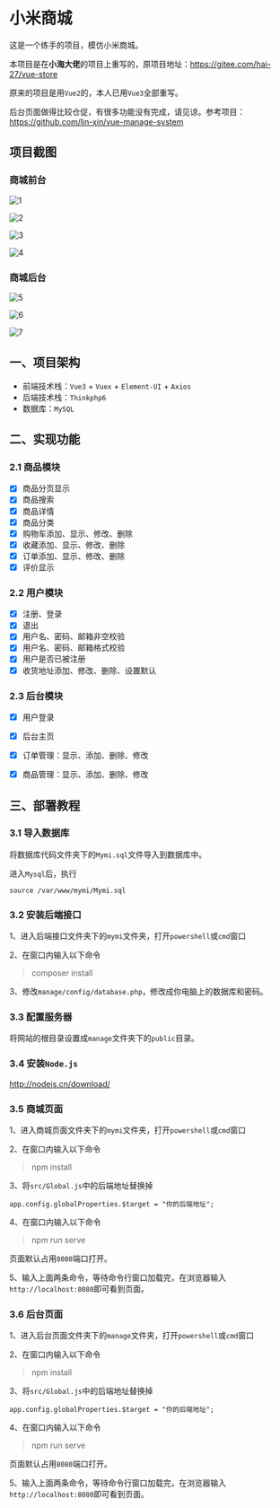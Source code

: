 # 小米商城

这是一个练手的项目，模仿小米商城。

本项目是在**小海大佬**的项目上重写的，原项目地址：https://gitee.com/hai-27/vue-store

原来的项目是用`Vue2`的，本人已用`Vue3`全部重写。

后台页面做得比较仓促，有很多功能没有完成，请见谅。参考项目：https://github.com/lin-xin/vue-manage-system



## 项目截图

### 商城前台

![1](./imgs/1.png)



![2](./imgs/2.png)



![3](./imgs/3.png)



![4](./imgs/4.png)

### 商城后台

![5](./imgs/5.png)



![6](./imgs/6.png)



![7](./imgs/7.png)



## 一、项目架构

* 前端技术栈：`Vue3`  + `Vuex` + `Element-UI` + `Axios`
* 后端技术栈：`Thinkphp6`
* 数据库：`MySQL`



## 二、实现功能

### 2.1 商品模块

- [x] 商品分页显示
- [x] 商品搜索
- [x] 商品详情
- [x] 商品分类
- [x] 购物车添加、显示、修改、删除
- [x] 收藏添加、显示、修改、删除
- [x] 订单添加、显示、修改、删除
- [x] 评价显示

### 2.2 用户模块

- [x] 注册、登录
- [x] 退出
- [x] 用户名、密码、邮箱非空校验
- [x] 用户名、密码、邮箱格式校验
- [x] 用户是否已被注册
- [x] 收货地址添加、修改、删除、设置默认

### 2.3 后台模块

- [x] 用户登录
- [x] 后台主页
- [x] 订单管理：显示、添加、删除、修改
- [x] 商品管理：显示、添加、删除、修改

 

## 三、部署教程

### 3.1 导入数据库

将数据库代码文件夹下的`Mymi.sql`文件导入到数据库中。

进入`Mysql`后，执行

`source /var/www/mymi/Mymi.sql`



### 3.2 安装后端接口

1、进入后端接口文件夹下的`mymi`文件夹，打开`powershell`或`cmd`窗口

2、在窗口内输入以下命令

> composer install 

3、修改`manage/config/database.php`，修改成你电脑上的数据库和密码。



### 3.3 配置服务器

将网站的根目录设置成`manage`文件夹下的`public`目录。



### 3.4 安装`Node.js`

http://nodejs.cn/download/



### 3.5 商城页面

1、进入商城页面文件夹下的`mymi`文件夹，打开`powershell`或`cmd`窗口

2、在窗口内输入以下命令

> npm install 

3、将`src/Global.js`中的后端地址替换掉

`app.config.globalProperties.$target = "你的后端地址";`

4、在窗口内输入以下命令

> npm run serve

页面默认占用`8080`端口打开。

5、输入上面两条命令，等待命令行窗口加载完，在浏览器输入`http://localhost:8080`即可看到页面。



### 3.6 后台页面

1、进入后台页面文件夹下的`manage`文件夹，打开`powershell`或`cmd`窗口

2、在窗口内输入以下命令

> npm install 

3、将`src/Global.js`中的后端地址替换掉

`app.config.globalProperties.$target = "你的后端地址";`

4、在窗口内输入以下命令

> npm run serve

页面默认占用`8080`端口打开。

5、输入上面两条命令，等待命令行窗口加载完，在浏览器输入`http://localhost:8080`即可看到页面。



